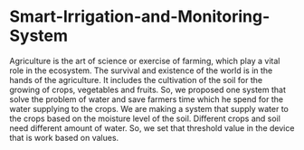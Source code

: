 # Smart-Irrigation-and-Monitoring-System

Agriculture is the art of science or exercise of farming, which play a vital role in the ecosystem. The survival and existence of the world is in the hands of the agriculture. It includes the cultivation of the soil for the growing of crops, vegetables and fruits.
So, we proposed one system that solve the problem of water and save farmers time which he spend for the water supplying to the crops.
We are making a system that supply water to the crops based on the moisture level of the soil. Different crops and soil need different amount of water. So, we set that threshold value in the device that is work based on values.

